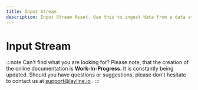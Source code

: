 ```yaml
---
title: Input Stream
description: Input Stream Asset. Use this to ingest data from a data stream, e.g. a file stream.
---
```


# Input Stream

:::note Can't find what you are looking for?
Please note, that the creation of the online documentation is **Work-In-Progress**. It is constantly being updated.
Should you have questions or suggestions, please don't hesitate to contact us at support@layline.io .
:::


